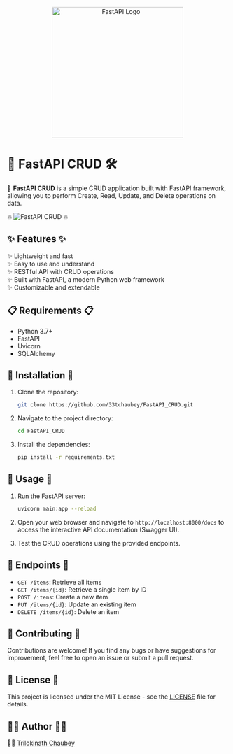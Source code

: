 <p align="center">
  <img src="https://fastapi.tiangolo.com/img/logo-margin/logo-teal.png" alt="FastAPI Logo" width="300" height=""600>
</p>


# 🚀 FastAPI CRUD 🛠️

🚀 **FastAPI CRUD** is a simple CRUD application built with FastAPI framework, allowing you to perform Create, Read, Update, and Delete operations on data.

🔥 ![FastAPI CRUD](https://yourimageurl.com/) 🔥

## ✨ Features ✨

✨ Lightweight and fast  
✨ Easy to use and understand  
✨ RESTful API with CRUD operations  
✨ Built with FastAPI, a modern Python web framework  
✨ Customizable and extendable  

## 📋 Requirements 📋

- Python 3.7+
- FastAPI
- Uvicorn 
- SQLAlchemy 

## 🚀 Installation 🚀

1. Clone the repository:

    ```bash
    git clone https://github.com/33tchaubey/FastAPI_CRUD.git
    ```

2. Navigate to the project directory:

    ```bash
    cd FastAPI_CRUD
    ```

3. Install the dependencies:

    ```bash
    pip install -r requirements.txt
    ```

## 🚀 Usage 🚀

1. Run the FastAPI server:

    ```bash
    uvicorn main:app --reload
    ```

2. Open your web browser and navigate to `http://localhost:8000/docs` to access the interactive API documentation (Swagger UI).

3. Test the CRUD operations using the provided endpoints.

## 📡 Endpoints 📡

- `GET /items`: Retrieve all items
- `GET /items/{id}`: Retrieve a single item by ID
- `POST /items`: Create a new item
- `PUT /items/{id}`: Update an existing item
- `DELETE /items/{id}`: Delete an item

## 🤝 Contributing 🤝

Contributions are welcome! If you find any bugs or have suggestions for improvement, feel free to open an issue or submit a pull request.

## 📝 License 📝

This project is licensed under the MIT License - see the [LICENSE](LICENSE) file for details.

## 👨‍💻 Author 👩‍💻

👨‍💻 [Trilokinath Chaubey](https://github.com/33tchaubey)

